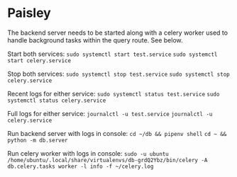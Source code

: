 # Paisley

The backend server needs to be started along with a celery worker used to handle background tasks within the query route. See below.

Start both services:
`sudo systemctl start test.service`
`sudo systemctl start celery.service`

Stop both services:
`sudo systemctl stop test.service`
`sudo systemctl stop celery.service`

Recent logs for either service:
`sudo systemctl status test.service`
`sudo systemctl status celery.service`

Full logs for either service:
`journalctl -u test.service` 
`journalctl -u celery.service` 



Run backend server with logs in console:
`cd ~/db && pipenv shell`
`cd ~ && python -m db.server`

Run celery worker with logs in console:
`sudo -u ubuntu /home/ubuntu/.local/share/virtualenvs/db-grdQ2Ybz/bin/celery -A db.celery.tasks worker -l info -f ~/celery.log`